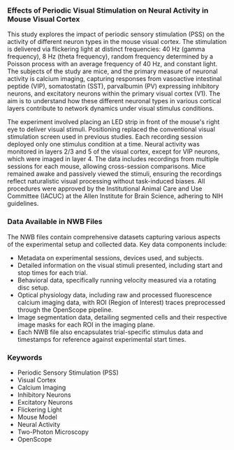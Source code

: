 ### Effects of Periodic Visual Stimulation on Neural Activity in Mouse Visual Cortex

This study explores the impact of periodic sensory stimulation (PSS) on the activity of different neuron types in the mouse visual cortex. The stimulation is delivered via flickering light at distinct frequencies: 40 Hz (gamma frequency), 8 Hz (theta frequency), random frequency determined by a Poisson process with an average frequency of 40 Hz, and constant light. The subjects of the study are mice, and the primary measure of neuronal activity is calcium imaging, capturing responses from vasoactive intestinal peptide (VIP), somatostatin (SST), parvalbumin (PV) expressing inhibitory neurons, and excitatory neurons within the primary visual cortex (V1). The aim is to understand how these different neuronal types in various cortical layers contribute to network dynamics under visual stimulus conditions.

The experiment involved placing an LED strip in front of the mouse's right eye to deliver visual stimuli. Positioning replaced the conventional visual stimulation screen used in previous studies. Each recording session deployed only one stimulus condition at a time. Neural activity was monitored in layers 2/3 and 5 of the visual cortex, except for VIP neurons, which were imaged in layer 4. The data includes recordings from multiple sessions for each mouse, allowing cross-session comparisons. Mice remained awake and passively viewed the stimuli, ensuring the recordings reflect naturalistic visual processing without task-induced biases. All procedures were approved by the Institutional Animal Care and Use Committee (IACUC) at the Allen Institute for Brain Science, adhering to NIH guidelines.

### Data Available in NWB Files

The NWB files contain comprehensive datasets capturing various aspects of the experimental setup and collected data. Key data components include:

- Metadata on experimental sessions, devices used, and subjects.
- Detailed information on the visual stimuli presented, including start and stop times for each trial.
- Behavioral data, specifically running velocity measured via a rotating disc setup.
- Optical physiology data, including raw and processed fluorescence calcium imaging data, with ROI (Region of Interest) traces preprocessed through the OpenScope pipeline.
- Image segmentation data, detailing segmented cells and their respective image masks for each ROI in the imaging plane.
- Each NWB file also encapsulates trial-specific stimulus data and timestamps for reference against experimental start times.

### Keywords

- Periodic Sensory Stimulation (PSS)
- Visual Cortex
- Calcium Imaging
- Inhibitory Neurons
- Excitatory Neurons
- Flickering Light
- Mouse Model
- Neural Activity
- Two-Photon Microscopy
- OpenScope
